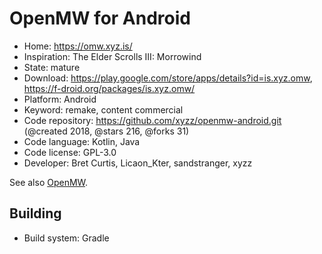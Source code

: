 # OpenMW for Android

- Home: https://omw.xyz.is/
- Inspiration: The Elder Scrolls III: Morrowind
- State: mature
- Download: https://play.google.com/store/apps/details?id=is.xyz.omw, https://f-droid.org/packages/is.xyz.omw/
- Platform: Android
- Keyword: remake, content commercial
- Code repository: https://github.com/xyzz/openmw-android.git (@created 2018, @stars 216, @forks 31)
- Code language: Kotlin, Java
- Code license: GPL-3.0
- Developer: Bret Curtis, Licaon_Kter, sandstranger, xyzz

See also [OpenMW](openmw.md).

## Building

- Build system: Gradle
